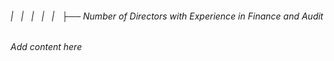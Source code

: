 ###### |   |   |   |   |   ├── Number of Directors with Experience in Finance and Audit

*Add content here*